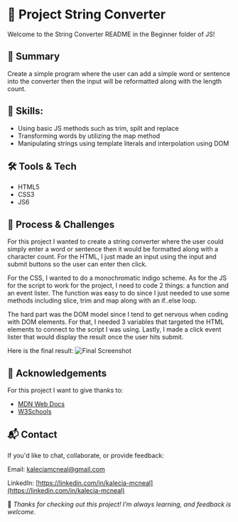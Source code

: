 # 📌 Project String Converter
Welcome to the String Converter README in the Beginner folder of JS!  

## 📖 Summary
Create a simple program where the user can add a simple word or sentence into the converter then the input will be reformatted along with the length count.

## 🧠 Skills:
- Using basic JS methods such as trim, spilt and replace 
- Transforming words by utilizing the map method 
- Manipulating strings using template literals and interpolation using DOM 

## 🛠️ Tools & Tech
- HTML5
- CSS3
- JS6

## 🔄 Process & Challenges
For this project I wanted to create a string converter where the user could simply enter a word or sentence then it would be formatted along with a character count. For the HTML, I just made an input using the input and submit buttons so the user can enter then click. 

For the CSS, I wanted to do a monochromatic indigo scheme. As for the JS for the script to work for the project, I need to code 2 things: a function and an event lister. The function was easy to do since I just needed to use some methods including slice, trim and map along with an if..else loop. 

The hard part was the DOM model since I tend to get nervous when coding with DOM elements. For that, I needed 3 variables that targeted the HTML elements to connect to the script I was using. Lastly, I made a click event lister that would display the result once the user hits submit. 

Here is the final result: 
![Final Screenshot](/Applications/Beginner/String-Converter/image/final-screenshot.png)

## 🙏 Acknowledgements
For this project I want to give thanks to: 
- [MDN Web Docs](https://developer.mozilla.org/)
- [W3Schools](https://www.w3schools.com/)

## 📬 Contact
If you'd like to chat, collaborate, or provide feedback:

Email: [kaleciamcneal@gmail.com](mailto:kaleciamcneal@gmail.com)  

LinkedIn: [https://linkedin.com/in/kalecia-mcneal](https://linkedin.com/in/kalecia-mcneal)

🌟 *Thanks for checking out this project! I'm always learning, and feedback is welcome.*